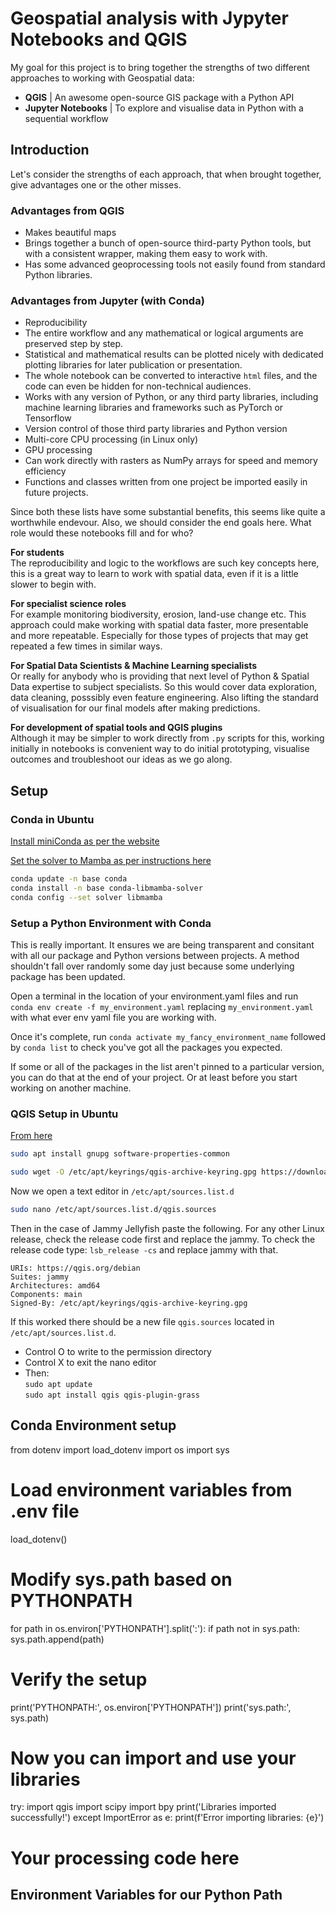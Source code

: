 # Geospatial analysis with Jypyter Notebooks and QGIS
My goal for this project is to bring together the strengths of two different approaches to working with Geospatial data: 
- **QGIS** | An awesome open-source GIS package with a Python API
- **Jupyter Notebooks** | To explore and visualise data in Python with a sequential workflow

## Introduction
Let's consider the strengths of each approach, that when brought together, give advantages one or the other misses.

### Advantages from QGIS
- Makes beautiful maps
- Brings together a bunch of open-source third-party Python tools, but with a consistent wrapper, making them easy to work with.
- Has some advanced geoprocessing tools not easily found from standard Python libraries.

### Advantages from Jupyter (with Conda)
- Reproducibility
- The entire workflow and any mathematical or logical arguments are preserved step by step.
- Statistical and mathematical results can be plotted nicely with dedicated plotting libraries for later publication or presentation.
- The whole notebook can be converted to interactive `html` files, and the code can even be hidden for non-technical audiences.
- Works with any version of Python, or any third party libraries, including machine learning libraries and frameworks such as PyTorch or Tensorflow
- Version control of those third party libraries and Python version
- Multi-core CPU processing (in Linux only)
- GPU processing
- Can work directly with rasters as NumPy arrays for speed and memory efficiency
- Functions and classes written from one project be imported easily in future projects.

Since both these lists have some substantial benefits, this seems like quite a worthwhile endevour. Also, we should consider the end goals here.  What role would these notebooks fill and for who?

**For students**  
The reproducibility and logic to the workflows are such key concepts here, this is a great way to learn to work with spatial data, even if it is a little slower to begin with.

**For specialist science roles**  
For example monitoring biodiversity, erosion, land-use change etc.  This approach could make working with spatial data faster, more presentable and more repeatable. Especially for those types of projects that may get repeated a few times in similar ways. 

**For Spatial Data Scientists & Machine Learning specialists**  
Or really for anybody who is providing that next level of Python & Spatial Data expertise to subject specialists.  So this would cover data exploration, data cleaning,  posssibly even feature engineering.  Also lifting the standard of visualisation for our final models after making predictions.

**For development of spatial tools and QGIS plugins**  
Although it may be simpler to work directly from `.py` scripts for this, working initially in notebooks is convenient way to do initial prototyping, visualise outcomes and troubleshoot our ideas as we go along.

## Setup

### Conda in Ubuntu

[Install miniConda as per the website](https://docs.anaconda.com/miniconda/)  

[Set the solver to Mamba as per instructions here](https://www.anaconda.com/blog/a-faster-conda-for-a-growing-community)

```Bash
conda update -n base conda
conda install -n base conda-libmamba-solver
conda config --set solver libmamba
```

### Setup a Python Environment with Conda

This is really important. It ensures we are being transparent and consitant with all our package and Python versions between projects.  A method shouldn't fall over randomly some day just because some underlying package has been updated.  

Open a terminal in the location of your environment.yaml files and run  
 `conda env create -f my_environment.yaml`
 replacing `my_environment.yaml` with what ever env yaml file you are working with.

Once it's complete, run `conda activate my_fancy_environment_name`  followed by `conda list` to check you've got all the packages you expected.

If some or all of the packages in the list aren't pinned to a particular version, you can do that at the end of your project.  Or at least before you start working on another machine.

### QGIS Setup in Ubuntu

[From here](https://qgis.org/en/site/forusers/alldownloads.html)

```bash
sudo apt install gnupg software-properties-common

sudo wget -O /etc/apt/keyrings/qgis-archive-keyring.gpg https://download.qgis.org/downloads/qgis-archive-keyring.gpg
```

Now we open a text editor in `/etc/apt/sources.list.d`

```bash
sudo nano /etc/apt/sources.list.d/qgis.sources
```

Then in the case of Jammy Jellyfish paste the following.   For any other Linux release, check the release code first and replace the jammy. To check the release code type: `lsb_release -cs` and replace jammy with that.

```Types: deb deb-src  
URIs: https://qgis.org/debian  
Suites: jammy  
Architectures: amd64  
Components: main  
Signed-By: /etc/apt/keyrings/qgis-archive-keyring.gpg 
``` 
If this worked there should be a new file `qgis.sources` located in `/etc/apt/sources.list.d`.

- Control O to write to the permission directory
- Control X to exit the nano editor
- Then:  
`sudo apt update`  
`sudo apt install qgis qgis-plugin-grass`  

## Conda Environment setup

from dotenv import load_dotenv
import os
import sys

# Load environment variables from .env file
load_dotenv()

# Modify sys.path based on PYTHONPATH
for path in os.environ['PYTHONPATH'].split(':'):
    if path not in sys.path:
        sys.path.append(path)

# Verify the setup
print('PYTHONPATH:', os.environ['PYTHONPATH'])
print('sys.path:', sys.path)

# Now you can import and use your libraries
try:
    import qgis
    import scipy
    import bpy
    print('Libraries imported successfully!')
except ImportError as e:
    print(f'Error importing libraries: {e}')

# Your processing code here





## Environment Variables for our Python Path

